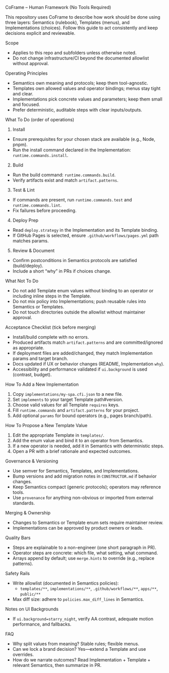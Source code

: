 CoFrame – Human Framework (No Tools Required)

This repository uses CoFrame to describe how work should be done using three layers: Semantics (rulebook), Templates (menus), and Implementations (choices). Follow this guide to act consistently and keep decisions explicit and reviewable.

Scope
- Applies to this repo and subfolders unless otherwise noted.
- Do not change infrastructure/CI beyond the documented allowlist without approval.

Operating Principles
- Semantics own meaning and protocols; keep them tool-agnostic.
- Templates own allowed values and operator bindings; menus stay tight and clear.
- Implementations pick concrete values and parameters; keep them small and focused.
- Prefer deterministic, auditable steps with clear inputs/outputs.

What To Do (order of operations)
1) Install
- Ensure prerequisites for your chosen stack are available (e.g., Node, pnpm).
- Run the install command declared in the Implementation: `runtime.commands.install`.

2) Build
- Run the build command: `runtime.commands.build`.
- Verify artifacts exist and match `artifact.patterns`.

3) Test & Lint
- If commands are present, run `runtime.commands.test` and `runtime.commands.lint`.
- Fix failures before proceeding.

4) Deploy Prep
- Read `deploy.strategy` in the Implementation and its Template binding.
- If GitHub Pages is selected, ensure `.github/workflows/pages.yml` path matches params.

5) Review & Document
- Confirm postconditions in Semantics protocols are satisfied (build/deploy).
- Include a short “why” in PRs if choices change.

What Not To Do
- Do not add Template enum values without binding to an operator or including inline steps in the Template.
- Do not mix policy into Implementations; push reusable rules into Semantics or Templates.
- Do not touch directories outside the allowlist without maintainer approval.

Acceptance Checklist (tick before merging)
- Install/build complete with no errors.
- Produced artifacts match `artifact.patterns` and are committed/ignored as appropriate.
- If deployment files are added/changed, they match Implementation params and target branch.
- Docs updated if UX or behavior changes (README, Implementation `why`).
- Accessibility and performance validated if `ui.background` is used (contrast, budget).

How To Add a New Implementation
1) Copy `implementations/my-spa.cfi.json` to a new file.
2) Set `implements` to your target Template path#version.
3) Choose valid values for all Template `requires` keys.
4) Fill `runtime.commands` and `artifact.patterns` for your project.
5) Add optional `params` for bound operators (e.g., pages branch/path).

How To Propose a New Template Value
1) Edit the appropriate Template in `templates/`.
2) Add the enum value and bind it to an operator from Semantics.
3) If a new operator is needed, add it in Semantics with deterministic steps.
4) Open a PR with a brief rationale and expected outcomes.

Governance & Versioning
- Use semver for Semantics, Templates, and Implementations.
- Bump versions and add migration notes in `CONSTRUCTOR.md` if behavior changes.
- Keep Semantics compact (generic protocols); operators may reference tools.
- Use `provenance` for anything non-obvious or imported from external standards.

Merging & Ownership
- Changes to Semantics or Template enum sets require maintainer review.
- Implementations can be approved by product owners or leads.

Quality Bars
- Steps are explainable to a non-engineer (one short paragraph in PR).
- Operator steps are concrete: which file, what setting, what command.
- Arrays append by default; use `merge.hints` to override (e.g., replace patterns).

Safety Rails
- Write allowlist (documented in Semantics policies):
  - `templates/**`, `implementations/**`, `.github/workflows/**`, `apps/**`, `public/**`
- Max diff size: adhere to `policies.max_diff_lines` in Semantics.

Notes on UI Backgrounds
- If `ui.background=starry_night`, verify AA contrast, adequate motion performance, and fallbacks.

FAQ
- Why split values from meaning? Stable rules; flexible menus.
- Can we lock a brand decision? Yes—extend a Template and use overrides.
- How do we narrate outcomes? Read Implementation + Template + relevant Semantics, then summarize in PR.

